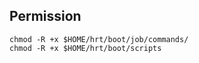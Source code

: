 ## Permission
```shell
chmod -R +x $HOME/hrt/boot/job/commands/
chmod -R +x $HOME/hrt/boot/scripts
```